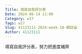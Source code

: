 ```yaml
---
Title: 填寫自我評分表
Date: 2024-06-14 11:00
Category: w17
Tags: w17
Slug: 41123111-2024-week-18-網誌😁
Author: 41123111
---
```

填寫自我評分表，努力把進度補齊